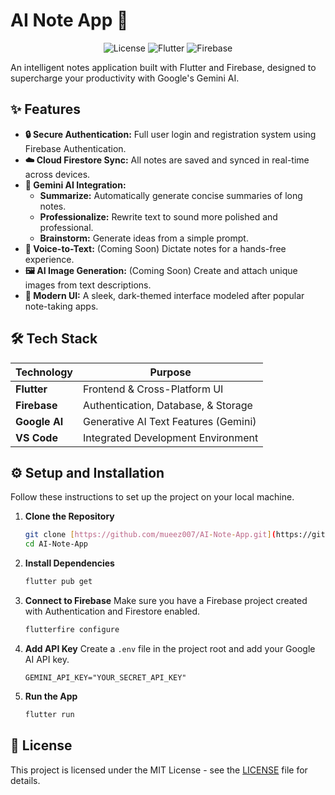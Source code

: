 # AI Note App 🚀

<p align="center">
  <img alt="License" src="https://img.shields.io/github/license/mueez007/AI-Note-App?style=for-the-badge">
  <img alt="Flutter" src="https://img.shields.io/badge/Flutter-02569B?style=for-the-badge&logo=flutter&logoColor=white">
  <img alt="Firebase" src="https://img.shields.io/badge/Firebase-FFCA28?style=for-the-badge&logo=firebase&logoColor=black">
</p>

An intelligent notes application built with Flutter and Firebase, designed to supercharge your productivity with Google's Gemini AI.

## ✨ Features

- **🔒 Secure Authentication:** Full user login and registration system using Firebase Authentication.
- **☁️ Cloud Firestore Sync:** All notes are saved and synced in real-time across devices.
- **🤖 Gemini AI Integration:**
    - **Summarize:** Automatically generate concise summaries of long notes.
    - **Professionalize:** Rewrite text to sound more polished and professional.
    - **Brainstorm:** Generate ideas from a simple prompt.
- **🎤 Voice-to-Text:** (Coming Soon) Dictate notes for a hands-free experience.
- **🖼️ AI Image Generation:** (Coming Soon) Create and attach unique images from text descriptions.
- **🌙 Modern UI:** A sleek, dark-themed interface modeled after popular note-taking apps.

## 🛠️ Tech Stack

| Technology      | Purpose                               |
| --------------- | ------------------------------------- |
| **Flutter** | Frontend & Cross-Platform UI          |
| **Firebase** | Authentication, Database, & Storage   |
| **Google AI** | Generative AI Text Features (Gemini)  |
| **VS Code** | Integrated Development Environment    |

## ⚙️ Setup and Installation

Follow these instructions to set up the project on your local machine.

1.  **Clone the Repository**
    ```sh
    git clone [https://github.com/mueez007/AI-Note-App.git](https://github.com/mueez007/AI-Note-App.git)
    cd AI-Note-App
    ```
2.  **Install Dependencies**
    ```sh
    flutter pub get
    ```
3.  **Connect to Firebase**
    Make sure you have a Firebase project created with Authentication and Firestore enabled.
    ```sh
    flutterfire configure
    ```
4.  **Add API Key**
    Create a `.env` file in the project root and add your Google AI API key.
    ```
    GEMINI_API_KEY="YOUR_SECRET_API_KEY"
    ```
5.  **Run the App**
    ```sh
    flutter run
    ```

## 📄 License

This project is licensed under the MIT License - see the [LICENSE](LICENSE) file for details.

